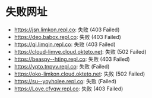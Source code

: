 # 失败网址
- https://jsn.limkon.repl.co: 失败 (403
Failed)
- https://deo.babox.repl.co: 失败 (403
Failed)
- https://qi.limqin.repl.co: 失败 (403
Failed)
- https://cloud-limve.cloud.okteto.net: 失败 (502
Failed)
- https://beaspy--hting.repl.co: 失败 (403
Failed)
- https://ypto.tnpyv.repl.co: 失败 (Failed)
- https://oko-limkon.cloud.okteto.net: 失败 (502
Failed)
- https://su--yoyholee.repl.co: 失败 (Failed)
- https://Love.cfvqw.repl.co: 失败 (403
Failed)
